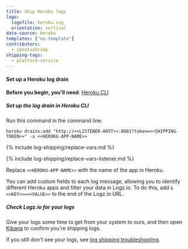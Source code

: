 ```yaml
---
title: Ship Heroku logs
logo:
  logofile: heroku.svg
  orientation: vertical
data-source: Heroku
templates: ["no-template"]
contributors:
  - imnotashrimp
shipping-tags:
  - platform-service
---
```


#### Set up a Heroku log drain

**Before you begin, you'll need**:
[Heroku CLI](https://devcenter.heroku.com/articles/heroku-cli#download-and-install)

<div class="tasklist">

##### Set up the log drain in Heroku CLI

Run this command in the command line.

```shell
heroku drains:add "http://<<LISTENER-HOST>>:8081?token=<<SHIPPING-TOKEN>>" -a <<HEROKU-APP-NAME>>
```

{% include log-shipping/replace-vars.md %}

{% include log-shipping/replace-vars-listener.md %}

Replace `<<HEROKU-APP-NAME>>` with the name of the app in Heroku.

You can add custom fields to each log message, allowing you to identify different Heroku apps and filter your data in Logz.io.
To do this, add `&<<KEY>>=<<VALUE>>` to the end of the Logz.io URL.

##### Check Logz.io for your logs

Give your logs some time to get from your system to ours, and then open [Kibana](https://app.logz.io/#/dashboard/kibana) to confirm you're shipping logs.

If you still don't see your logs, see [log shipping troubleshooting]({{site.baseurl}}/user-guide/log-shipping/log-shipping-troubleshooting.html).

</div>